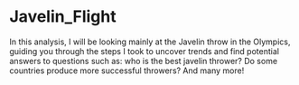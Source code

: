# Javelin_Flight

In this analysis, I will be looking mainly at the Javelin throw in the Olympics, guiding you through the steps I took to uncover trends and find potential answers to questions such as: who is the best javelin thrower? Do some countries produce more successful throwers? And many more!
